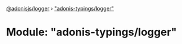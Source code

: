 [@adonisjs/logger](../README.md) › ["adonis-typings/logger"](_adonis_typings_logger_.md)

# Module: "adonis-typings/logger"


